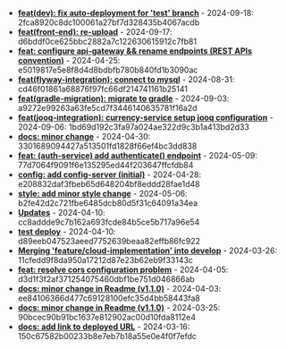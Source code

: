* **[feat(dev): fix auto-deployment for 'test' branch](https://github.com/alibekbirlikbai/alibekbirlikbai/commit/2fca8920c8dc100061a27bf7d328435b4067acdb)** - 2024-09-18: 2fca8920c8dc100061a27bf7d328435b4067acdb
* **[feat(front-end): re-upload](https://github.com/alibekbirlikbai/university-bachelor/commit/d6bddf0ce625bbc2882a7c122630615912c7fb81)** - 2024-09-17: d6bddf0ce625bbc2882a7c122630615912c7fb81
* **[feat: configure api-gateway && rename endpoints (REST APIs convention)](https://github.com/alibekbirlikbai/microservice-expenses/commit/e5019817e5e8f8d4d8bdbfb780b840fd1b3090ac)** - 2024-04-25: e5019817e5e8f8d4d8bdbfb780b840fd1b3090ac
* **[feat(flyway-integration): connect to mysql](https://github.com/alibekbirlikbai/microservice-expenses/commit/cd46f01861a68876f97fc66df214741161b25141)** - 2024-08-31: cd46f01861a68876f97fc66df214741161b25141
* **[feat(gradle-migration): migrate to gradle](https://github.com/alibekbirlikbai/microservice-expenses/commit/a9272e99263a63fe5cd7f3446140635781f16a2d)** - 2024-09-03: a9272e99263a63fe5cd7f3446140635781f16a2d
* **[feat(jooq-integration): currency-service setup jooq configuration](https://github.com/alibekbirlikbai/microservice-expenses/commit/1bd69d192c3fa97a024ae322d9c3b1a413bd2d33)** - 2024-09-06: 1bd69d192c3fa97a024ae322d9c3b1a413bd2d33
* **[docs: minor change](https://github.com/alibekbirlikbai/microservice-expenses/commit/3301689094427a513501fd1828f66ef4bc3dd838)** - 2024-04-30: 3301689094427a513501fd1828f66ef4bc3dd838
* **[feat: (auth-service) add authenticate() endpoint](https://github.com/alibekbirlikbai/jwt-backend/commit/77d7064f9091f6e135295ed44f203647ffcfdb84)** - 2024-05-09: 77d7064f9091f6e135295ed44f203647ffcfdb84
* **[config: add config-server (initial)](https://github.com/alibekbirlikbai/jwt-backend/commit/e208832daf3fbeb65d648204bf8eddd28fae1d48)** - 2024-04-28: e208832daf3fbeb65d648204bf8eddd28fae1d48
* **[style: add minor style change](https://github.com/alibekbirlikbai/alibekbirlikbai.github.io/commit/b2fe42d2c721fbe6485dcb80d5f31c64091a34ea)** - 2024-05-06: b2fe42d2c721fbe6485dcb80d5f31c64091a34ea
* **[Updates](https://github.com/alibekbirlikbai/pastebin/commit/cc8addde9c7b162a693fcde84b5ce5b717a96e54)** - 2024-04-10: cc8addde9c7b162a693fcde84b5ce5b717a96e54
* **[test deploy](https://github.com/alibekbirlikbai/pastebin/commit/d89eeb047523aeed7752639beaa82effb86fc922)** - 2024-04-10: d89eeb047523aeed7752639beaa82effb86fc922
* **[Merging 'feature/cloud-implementation' into develop](https://github.com/alibekbirlikbai/pastebin-backend/commit/11cfedd9f8da950a17212d87e23b62eb9f33143c)** - 2024-03-26: 11cfedd9f8da950a17212d87e23b62eb9f33143c
* **[feat: resolve cors configuration problem](https://github.com/alibekbirlikbai/pastebin-backend/commit/d3d1f3f2af371254075460dbf1be751d046866ab)** - 2024-04-05: d3d1f3f2af371254075460dbf1be751d046866ab
* **[docs: minor change in Readme (v1.1.0)](https://github.com/alibekbirlikbai/pastebin-backend/commit/ee84106366d477c69128100efc35d4bb58443fa8)** - 2024-04-03: ee84106366d477c69128100efc35d4bb58443fa8
* **[docs: minor change in Readme (v1.1.0)](https://github.com/alibekbirlikbai/pastebin-backend/commit/90bcec90b91bc1637e812902ac00d10fda8112e4)** - 2024-03-25: 90bcec90b91bc1637e812902ac00d10fda8112e4
* **[docs: add link to deployed URL](https://github.com/alibekbirlikbai/proxy-server/commit/150c67582b00233b8e7eb7b18a55e0e4f0f7efdc)** - 2024-03-16: 150c67582b00233b8e7eb7b18a55e0e4f0f7efdc